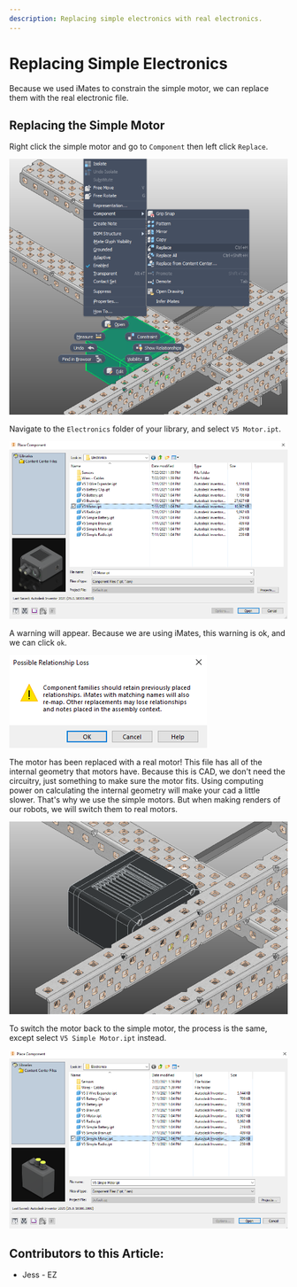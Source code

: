 ```yaml
---
description: Replacing simple electronics with real electronics.
---
```


# Replacing Simple Electronics

Because we used iMates to constrain the simple motor, we can replace them with the real electronic file. &#x20;

## Replacing the Simple Motor

Right click the simple motor and go to `Component` then left click `Replace`.

![Right Click Menu](<../../../.gitbook/assets/image (176).png>)

Navigate to the `Electronics` folder of your library, and select `V5 Motor.ipt`.

![Electronics Folder](<../../../.gitbook/assets/image (177).png>)

A warning will appear.  Because we are using iMates, this warning is ok, and we can click `ok`.&#x20;

![Replace Component Warning](<../../../.gitbook/assets/image (178).png>)

The motor has been replaced with a real motor!  This file has all of the internal geometry that motors have.  Because this is CAD, we don't need the circuitry, just something to make sure the motor fits.  Using computing power on calculating the internal geometry will make your cad a little slower.  That's why we use the simple motors.  But when making renders of our robots, we will switch them to real motors.&#x20;

![Real V5 Motor](<../../../.gitbook/assets/image (183).png>)

To switch the motor back to the simple motor, the process is the same, except select `V5 Simple Motor.ipt` instead.&#x20;

![Electronics Folder](<../../../.gitbook/assets/image (180).png>)



## Contributors to this Article:

* Jess - EZ
